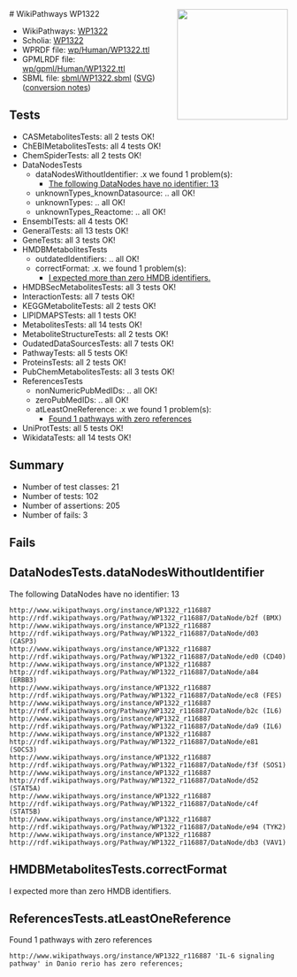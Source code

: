 <img style="float: right; width: 200px" src="../logo.png" />
# WikiPathways WP1322

* WikiPathways: [WP1322](https://identifiers.org/wikipathways:WP1322)
* Scholia: [WP1322](https://scholia.toolforge.org/wikipathways/WP1322)
* WPRDF file: [wp/Human/WP1322.ttl](../wp/Human/WP1322.ttl)
* GPMLRDF file: [wp/gpml/Human/WP1322.ttl](../wp/gpml/Human/WP1322.ttl)
* SBML file: [sbml/WP1322.sbml](../sbml/WP1322.sbml) ([SVG](../sbml/WP1322.svg)) ([conversion notes](../sbml/WP1322.txt))

## Tests
* CASMetabolitesTests: all 2 tests OK!
* ChEBIMetabolitesTests: all 4 tests OK!
* ChemSpiderTests: all 2 tests OK!
* DataNodesTests
    * dataNodesWithoutIdentifier: .x we found 1 problem(s):
        * [The following DataNodes have no identifier: 13](#8792c493)
    * unknownTypes_knownDatasource: .. all OK!
    * unknownTypes: .. all OK!
    * unknownTypes_Reactome: .. all OK!
* EnsemblTests: all 4 tests OK!
* GeneralTests: all 13 tests OK!
* GeneTests: all 3 tests OK!
* HMDBMetabolitesTests
    * outdatedIdentifiers: .. all OK!
    * correctFormat: .x. we found 1 problem(s):
        * [I expected more than zero HMDB identifiers.](#ad154c1e)
* HMDBSecMetabolitesTests: all 3 tests OK!
* InteractionTests: all 7 tests OK!
* KEGGMetaboliteTests: all 2 tests OK!
* LIPIDMAPSTests: all 1 tests OK!
* MetabolitesTests: all 14 tests OK!
* MetaboliteStructureTests: all 2 tests OK!
* OudatedDataSourcesTests: all 7 tests OK!
* PathwayTests: all 5 tests OK!
* ProteinsTests: all 2 tests OK!
* PubChemMetabolitesTests: all 3 tests OK!
* ReferencesTests
    * nonNumericPubMedIDs: .. all OK!
    * zeroPubMedIDs: .. all OK!
    * atLeastOneReference: .x we found 1 problem(s):
        * [Found 1 pathways with zero references](#35eb778e)
* UniProtTests: all 5 tests OK!
* WikidataTests: all 14 tests OK!


## Summary

* Number of test classes: 21
* Number of tests: 102
* Number of assertions: 205
* Number of fails: 3

## Fails

<a name="8792c493" />

## DataNodesTests.dataNodesWithoutIdentifier

The following DataNodes have no identifier: 13
```
http://www.wikipathways.org/instance/WP1322_r116887 http://rdf.wikipathways.org/Pathway/WP1322_r116887/DataNode/b2f (BMX)
http://www.wikipathways.org/instance/WP1322_r116887 http://rdf.wikipathways.org/Pathway/WP1322_r116887/DataNode/d03 (CASP3)
http://www.wikipathways.org/instance/WP1322_r116887 http://rdf.wikipathways.org/Pathway/WP1322_r116887/DataNode/ed0 (CD40)
http://www.wikipathways.org/instance/WP1322_r116887 http://rdf.wikipathways.org/Pathway/WP1322_r116887/DataNode/a84 (ERBB3)
http://www.wikipathways.org/instance/WP1322_r116887 http://rdf.wikipathways.org/Pathway/WP1322_r116887/DataNode/ec8 (FES)
http://www.wikipathways.org/instance/WP1322_r116887 http://rdf.wikipathways.org/Pathway/WP1322_r116887/DataNode/b2c (IL6)
http://www.wikipathways.org/instance/WP1322_r116887 http://rdf.wikipathways.org/Pathway/WP1322_r116887/DataNode/da9 (IL6)
http://www.wikipathways.org/instance/WP1322_r116887 http://rdf.wikipathways.org/Pathway/WP1322_r116887/DataNode/e81 (SOCS3)
http://www.wikipathways.org/instance/WP1322_r116887 http://rdf.wikipathways.org/Pathway/WP1322_r116887/DataNode/f3f (SOS1)
http://www.wikipathways.org/instance/WP1322_r116887 http://rdf.wikipathways.org/Pathway/WP1322_r116887/DataNode/d52 (STAT5A)
http://www.wikipathways.org/instance/WP1322_r116887 http://rdf.wikipathways.org/Pathway/WP1322_r116887/DataNode/c4f (STAT5B)
http://www.wikipathways.org/instance/WP1322_r116887 http://rdf.wikipathways.org/Pathway/WP1322_r116887/DataNode/e94 (TYK2)
http://www.wikipathways.org/instance/WP1322_r116887 http://rdf.wikipathways.org/Pathway/WP1322_r116887/DataNode/db3 (VAV1)
```

<a name="ad154c1e" />

## HMDBMetabolitesTests.correctFormat

I expected more than zero HMDB identifiers.
<a name="35eb778e" />

## ReferencesTests.atLeastOneReference

Found 1 pathways with zero references
```
http://www.wikipathways.org/instance/WP1322_r116887 'IL-6 signaling pathway' in Danio rerio has zero references; 
```

